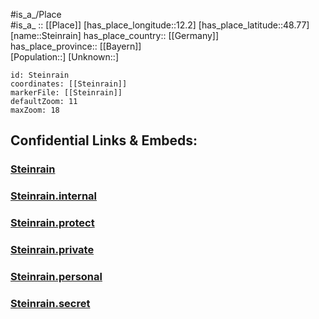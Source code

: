 ﻿---
location: [48.77,12.2] 
mapzoom: [7,12] 
mapmarker: city 
type: City
tags:
- geo/City


SpocWebEntityId: 34554
isDeleted: false
confidential: public

---
#is_a_/Place  
#is_a_ :: [[Place]] 
[has_place_longitude::12.2] 
[has_place_latitude::48.77] 
[name::Steinrain] 
has_place_country:: [[Germany]]  
has_place_province:: [[Bayern]]  
[Population::] 
[Unknown::] 


```leaflet
id: Steinrain
coordinates: [[Steinrain]] 
markerFile: [[Steinrain]] 
defaultZoom: 11 
maxZoom: 18
```


## Confidential Links & Embeds: 

### [Steinrain](/_public/Earth/Continent/Europe/Europe~Central/Germany/Germany~West/Bayern/counties~Bayern/Straubing-Bogen/cities~Straubing-Bogen/Mallersdorf-Pfaffenberg/City/Steinrain.md) 

### [Steinrain.internal](/_internal/Earth/Continent/Europe/Europe~Central/Germany/Germany~West/Bayern/counties~Bayern/Straubing-Bogen/cities~Straubing-Bogen/Mallersdorf-Pfaffenberg/City/Steinrain.internal.md) 

### [Steinrain.protect](/_protect/Earth/Continent/Europe/Europe~Central/Germany/Germany~West/Bayern/counties~Bayern/Straubing-Bogen/cities~Straubing-Bogen/Mallersdorf-Pfaffenberg/City/Steinrain.protect.md) 

### [Steinrain.private](/_private/Earth/Continent/Europe/Europe~Central/Germany/Germany~West/Bayern/counties~Bayern/Straubing-Bogen/cities~Straubing-Bogen/Mallersdorf-Pfaffenberg/City/Steinrain.private.md) 

### [Steinrain.personal](/_personal/Earth/Continent/Europe/Europe~Central/Germany/Germany~West/Bayern/counties~Bayern/Straubing-Bogen/cities~Straubing-Bogen/Mallersdorf-Pfaffenberg/City/Steinrain.personal.md) 

### [Steinrain.secret](/_secret/Earth/Continent/Europe/Europe~Central/Germany/Germany~West/Bayern/counties~Bayern/Straubing-Bogen/cities~Straubing-Bogen/Mallersdorf-Pfaffenberg/City/Steinrain.secret.md) 
